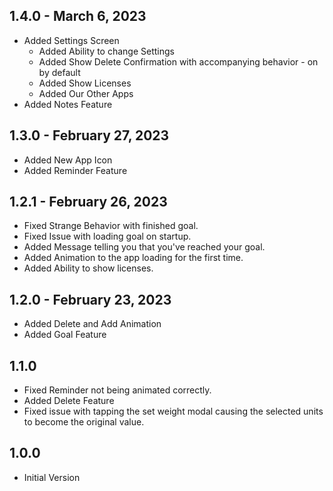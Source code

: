## 1.4.0 - March 6, 2023

- Added Settings Screen
  - Added Ability to change Settings
  - Added Show Delete Confirmation with accompanying behavior - on by default
  - Added Show Licenses
  - Added Our Other Apps
- Added Notes Feature

## 1.3.0 - February 27, 2023

- Added New App Icon
- Added Reminder Feature

## 1.2.1 - February 26, 2023

- Fixed Strange Behavior with finished goal.
- Fixed Issue with loading goal on startup.
- Added Message telling you that you've reached your goal.
- Added Animation to the app loading for the first time.
- Added Ability to show licenses.

## 1.2.0 - February 23, 2023

- Added Delete and Add Animation
- Added Goal Feature

## 1.1.0

- Fixed Reminder not being animated correctly. 
- Added Delete Feature
- Fixed issue with tapping the set weight modal causing the selected units to become the original value.

## 1.0.0

- Initial Version